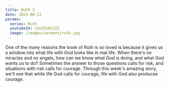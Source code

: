 ```yaml
---
title: Ruth 3
date: 2023-08-13
params:
  series: Ruth
  youtubeId: jXu55CNl2ZI
  image: /images/sermons/ruth.jpg
---
```

One of the many reasons the book of Ruth is so loved is because it gives us a window into what life with God looks like in real life. When there's no miracles and no angels, how can we know what God is doing, and what God wants us to do? Sometimes the answer to those questions calls for risk, and situations with risk calls for courage. Through this week's amazing story, we'll see that while life God calls for courage, life with God also produces courage.
